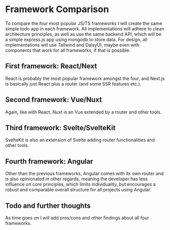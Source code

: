 # Framework Comparison

To compare the four most popular JS/TS frameworks I will create the same simple todo app in each framework. All implementations will adhere to clean architecture principles, as well as use the same backend API, which will be a simple express.js app using mongodb to store data. For design, all implementations will use Tailwind and DaisyUI, maybe even with components that work for all frameworks, if that is possible.

## First framework: React/Next

React is probably the most popular framework amongst the four, and Next.js is basically just React plus a router (and some SSR features etc.).

## Second framework: Vue/Nuxt

Again, like with React, Nuxt is an Vue extended by a router and other tools.

## Third framework: Svelte/SvelteKit

SvelteKit is also an extension of Svelte adding router functionalities and other tools.

## Fourth framework: Angular

Other than the previous frameworks, Angular comes with its own router and is also opinionated in other regards, meaning the developer has less influence on core principles, which limits individuality, but encourages a robust and comparable overall structure for all projects using Angular.

## Todo and further thoughts

As time goes on I will add pros/cons and other findings about all four frameworks.
